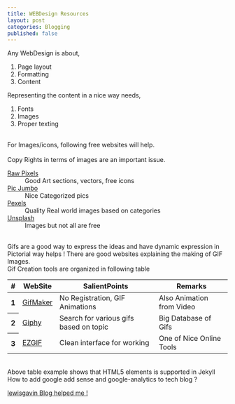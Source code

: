```yaml
---
title: WEBDesign Resources
layout: post
categories: Blogging
published: false
---
```


Any WebDesign is about, 

1. Page layout
2. Formatting
3. Content

Representing the content in a nice way needs, 

1. Fonts
2. Images
3. Proper texting

<br>
For Images/icons, following free websites will help. 
<br>
<br>
Copy Rights in terms of images are an important issue. 
<br>

<dl class="row"> 
    <dt class="col-sm-3"> <a href="https://www.rawpixel.com"> Raw Pixels</a> </dt>
    <dd class="col-sm-9"> Good Art sections, vectors, free icons</dd>
     <dt class="col-sm-3"> <a href="https://picjumbo.com/"> Pic Jumbo </a> </dt>
    <dd class="col-sm-9"> Nice Categorized pics</dd>
    <dt class="col-sm-3"> <a href="https://www.pexels.com/"> Pexels </a> </dt>
    <dd class="col-sm-9"> Quality Real world images based on categories</dd>
    <dt class="col-sm-3"> <a href="https://unsplash.com/"> Unsplash </a> </dt>
    <dd class="col-sm-9"> Images but not all are free </dd>
</dl>

<br>
Gifs are a good way to express the ideas and have dynamic expression in Pictorial way helps !
There are good websites explaining the making of GIF Images.
<br>
Gif Creation tools are organized in following table
<br>
<div class="table-responsive">
  <table class="table table-hover table-light">
    <thead class="thead-light">
    <tr>
    <th scope="col">#</th>
    <th scope="col">WebSite</th>
    <th scope="col">SalientPoints</th>
    <th scope="col">Remarks</th>
    </tr>
    </thead>
    <tbody>
        <tr>
        <th scope="row">1</th>
        <td><a href="https://gifmaker.me/"> GifMaker </a> </td>
        <td>No Registration, GIF Animations</td>
        <td>Also Animation from Video</td>
        </tr>
        <tr>
        <th scope="row">2</th>
        <td><a href="https://giphy.com/"> Giphy </a></td>
        <td>Search for various gifs based on topic</td>
        <td>Big Database of Gifs</td>
        </tr>
        <tr>
        <th scope="row">3</th>
        <td> <a href="https://ezgif.com/"> EZGIF </a></td>
        <td> Clean interface for working</td>
        <td> One of Nice Online Tools</td>
        </tr>
    </tbody>
  </table>
</div>

<br>
Above table example shows that HTML5 elements is supported in Jekyll 
How to add google add sense and google-analytics to tech blog ?

<a href="http://www.lewisgavin.co.uk/Google-Analytics-Adsense/">lewisgavin Blog helped me ! </a>